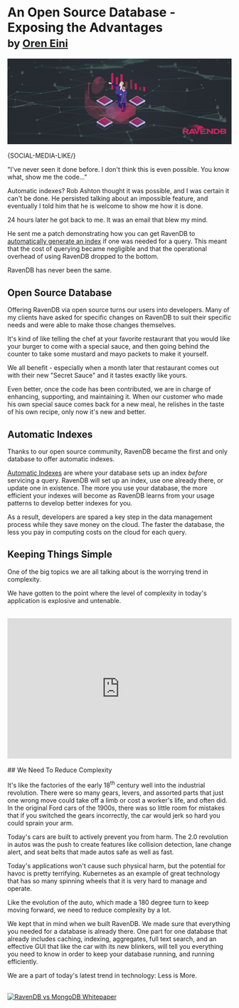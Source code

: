 # An Open Source Database - Exposing the Advantages <br/><small>by <a href="mailto:ayende@hibernatingrhinos.com">Oren Eini</a></small>

![Exposing the Advantages of an Open Source Database](images/exposing-the-advantages-of-an-open-source-database.jpg)

{SOCIAL-MEDIA-LIKE/}

"I've never seen it done before. I don't think this is even possible. You know what, show me the code..."

Automatic indexes? Rob Ashton thought it was possible, and I was certain it can't be done. He persisted talking about an impossible feature, and eventually I told him that he is welcome to show me how it is done.

24 hours later he got back to me. It was an email that blew my mind.

He sent me a patch demonstrating how you can get RavenDB to [automatically generate an index](https://ravendb.net/docs/article-page/4.2/csharp/server/configuration/indexing-configuration) if one was needed for a query. This meant that the cost of querying became negligible and that the operational overhead of using RavenDB dropped to the bottom.

RavenDB has never been the same.

## Open Source Database

Offering RavenDB via open source turns our users into developers. Many of my clients have asked for specific changes on RavenDB to suit their specific needs and were able to make those changes themselves.

It's kind of like telling the chef at your favorite restaurant that you would like your burger to come with a special sauce, and then going behind the counter to take some mustard and mayo packets to make it yourself.

We all benefit - especially when a month later that restaurant comes out with their new "Secret Sauce" and it tastes exactly like yours.

Even better, once the code has been contributed, we are in charge of enhancing, supporting, and maintaining it. When our customer who made his own special sauce comes back for a new meal, he relishes in the taste of his own recipe, only now it's new and better.

## Automatic Indexes

Thanks to our open source community, RavenDB became the first and only database to offer automatic indexes.

[Automatic Indexes](https://ravendb.net/features/indexes/auto-indexes) are where your database sets up an index *before* servicing a query. RavenDB will set up an index, use one already there, or update one in existence. The more you use your database, the more efficient your indexes will become as RavenDB learns from your usage patterns to develop better indexes for you.

As a result, developers are spared a key step in the data management process while they save money on the cloud. The faster the database, the less you pay in computing costs on the cloud for each query.

## Keeping Things Simple

One of the big topics we are all talking about is the worrying trend in complexity.

We have gotten to the point where the level of complexity in today's application is explosive and untenable.
<br/>
<br/>
<div class="text-center"><iframe style="display: block; max-width: 100%; margin: auto;" width="560" height="315" src="https://www.youtube.com/embed/17PkUsTVa7g?start=185&end=406;" frameborder="0" allow="accelerometer; autoplay; encrypted-media; gyroscope; picture-in-picture" allowfullscreen></iframe></div>
<br/>
## We Need To Reduce Complexity

It's like the factories of the early 18<sup>th</sup> century well into the industrial revolution. There were so many gears, levers, and assorted parts that just one wrong move could take off a limb or cost a worker's life, and often did. In the original Ford cars of the 1900s, there was so little room for mistakes that if you switched the gears incorrectly, the car would jerk so hard you could sprain your arm.

Today's cars are built to actively prevent you from harm. The 2.0 revolution in autos was the push to create features like collision detection, lane change alert, and seat belts that made autos safe as well as fast.

Today's applications won't cause such physical harm, but the potential for havoc is pretty terrifying. Kubernetes as an example of great technology that has so many spinning wheels that it is very hard to manage and operate.

Like the evolution of the auto, which made a 180 degree turn to keep moving forward, we need to reduce complexity by a lot.

We kept that in mind when we built RavenDB. We made sure that everything you needed for a database is already there. One part for one database that already includes caching, indexing, aggregates, full text search, and an effective GUI that like the car with its new blinkers, will tell you everything you need to know in order to keep your database running, and running efficiently.

We are a part of today's latest trend in technology: Less is More.

<br/>
<div class="text-center">
    <a href="https://ravendb.net/whitepapers/mongodb-ravendb-best-nosql-open-source-document-database"><img src="images/ravendb-vs-mongodb.png" class="img-responsive" style="margin: auto;" alt="RavenDB vs MongoDB Whitepaper"/></a>
</div>
<br/>